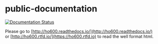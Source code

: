 # public-documentation

[![Documentation Status](https://readthedocs.org/projects/ho600/badge/?version=master)](https://ho600.readthedocs.io/zh_TW/master/?badge=master)

Please go to [http://ho600.readthedocs.io/](http://ho600.readthedocs.io/) or [http://ho600.rtfd.io/](https://ho600.rtfd.io) to read the well format html.

